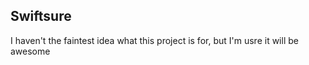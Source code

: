 Swiftsure
---------

I haven't the faintest idea what this project is for, but I'm usre it will be
awesome
